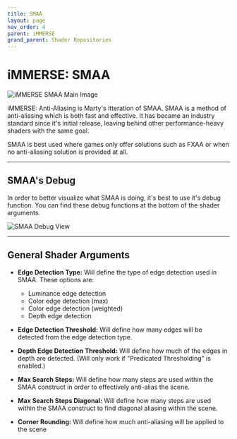 ```yaml
---
title: SMAA
layout: page
nav_order: 4
parent: iMMERSE
grand_parent: Shader Repositories
---
```


# iMMERSE: SMAA

![iMMERSE SMAA Main Image](../images/smaa_main.png)

iMMERSE: Anti-Aliasing is Marty's itteration of SMAA. SMAA is a method of anti-aliasing which is both fast and effective. It has became an industry standard since it's initial release, leaving behind other performance-heavy shaders with the same goal.

SMAA is best used where games only offer solutions such as FXAA or when no anti-aliasing solution is provided at all.

---

## SMAA's Debug

In order to better visualize what SMAA is doing, it's best to use it's debug function. You can find these debug functions at the bottom of the shader arguments.

![SMAA Debug View](../images/smaa_debug_ui.png)

---

## General Shader Arguments

* **Edge Detection Type:** Will define the type of edge detection used in SMAA. These options are:
   * Luminance edge detection
   * Color edge detection (max)
   * Color edge detection (weighted)
   * Depth edge detection

* **Edge Detection Threshold:** Will define how many edges will be detected from the edge detection type.

* **Depth Edge Detection Threshold:** Will define how much of the edges in depth are detected. (Will only work if "Predicated Thresholding" is enabled.)

* **Max Search Steps:** Will define how many steps are used within the SMAA construct in order to effectively anti-alias the scene.

* **Max Search Steps Diagonal:** Will define how many steps are used within the SMAA construct to find diagonal aliasing within the scene.

* **Corner Rounding:** Will define how much anti-aliasing will be applied to the scene